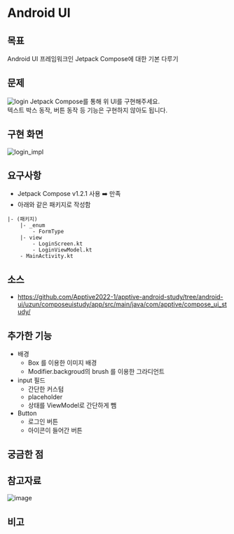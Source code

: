 # Android UI

## 목표
Android UI 프레임워크인 Jetpack Compose에 대한 기본 다루기

## 문제
![login](https://i.imgur.com/2kGMASJ.png)
Jetpack Compose를 통해 위 UI를 구현해주세요.  
텍스트 박스 동작, 버튼 동작 등 기능은 구현하지 않아도 됩니다.

## 구현 화면
![login_impl](https://i.ibb.co/rsWvxJQ/image.png)

## 요구사항
- Jetpack Compose v1.2.1 사용 ➡️ 만족
- 아래와 같은 패키지로 작성함
```plain
|- (패키지)
    |- _enum
        - FormType
    |- view
        - LoginScreen.kt
        - LoginViewModel.kt
    - MainActivity.kt
```

## 소스
- https://github.com/Apptive2022-1/apptive-android-study/tree/android-ui/uzun/composeuistudy/app/src/main/java/com/apptive/compose_ui_study/

## 추가한 기능
- 배경
	- Box 를 이용한 이미지 배경
	- Modifier.backgroud의 brush 를 이용한 그라디언트
- input 필드
	- 간단한 커스텀
	- placeholder
	- 상태를 ViewModel로 간단하게 뺌
- Button
	- 로그인 버튼
	- 아이콘이 들어간 버튼


## 궁금한 점

## 참고자료
![image](https://user-images.githubusercontent.com/84652886/199020258-05aa7d6c-6542-49f6-8d5f-a3c47335c746.png)

## 비고

